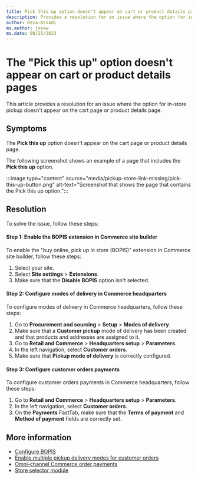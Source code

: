 ```yaml
---
title: Pick this up option doesn't appear on cart or product details pages in Dynamics 365 Commerce
description: Provides a resolution for an issue where the option for in-store pickup doesn't appear on the cart page or product details page in Microsoft Dynamics 365 Commerce.
author: Reza-Assadi
ms.author: josaw
ms.date: 08/25/2023
---
```

# The "Pick this up" option doesn't appear on cart or product details pages 

This article provides a resolution for an issue where the option for in-store pickup doesn't appear on the cart page or product details page.

## Symptoms

The **Pick this up** option doesn't appear on the cart page or product details page.

The following screenshot shows an example of a page that includes the **Pick this up** option.

:::image type="content" source="media/pickup-store-link-missing/pick-this-up-button.png" alt-text="Screenshot that shows the page that contains the Pick this up option.":::

## Resolution

To solve the issue, follow these steps:

#### Step 1: Enable the BOPIS extension in Commerce site builder

To enable the "buy online, pick up in store (BOPIS)" extension in Commerce site builder, follow these steps:

1. Select your site.
1. Select **Site settings** > **Extensions**.
1. Make sure that the **Disable BOPIS** option isn't selected.

#### Step 2: Configure modes of delivery in Commerce headquarters

To configure modes of delivery in Commerce headquarters, follow these steps:

1. Go to **Procurement and sourcing** > **Setup** > **Modes of delivery**.
1. Make sure that a **Customer pickup** mode of delivery has been created and that products and addresses are assigned to it.
1. Go to **Retail and Commerce** > **Headquarters setup** > **Parameters**.
1. In the left navigation, select **Customer orders**.
1. Make sure that **Pickup mode of delivery** is correctly configured.

#### Step 3: Configure customer orders payments

To configure customer orders payments in Commerce headquarters, follow these steps:

1. Go to **Retail and Commerce** > **Headquarters setup** > **Parameters**.
1. In the left navigation, select **Customer orders**.
1. On the **Payments** FastTab, make sure that the **Terms of payment** and **Method of payment** fields are correctly set.

## More information

- [Configure BOPIS](/dynamics365/commerce/cpe-bopis)
- [Enable multiple pickup delivery modes for customer orders](/dynamics365/commerce/multiple-pickup-modes)
- [Omni-channel Commerce order payments](/dynamics365/commerce/dev-itpro/commerce-payments)
- [Store selector module](/dynamics365/commerce/store-selector)
